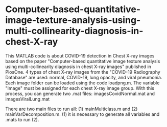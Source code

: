 # Computer-based-quantitative-image-texture-analysis-using-multi-collinearity-diagnosis-in-chest-X-ray
This MATLAB code is about COVID-19 detection in Chest X-ray images based on the paper "Computer-based quantitative image texture analysis using multi-collinearity diagnosis in chest X-ray images" published in PlosOne.
4 types of chest X-ray images from the "COVID-19 Radiography Database" are used: normal, COVID-19, lung opacity, and viral pneumonia. Each image folder can be loaded using the code loadpng.m. The variable "Image" must be assigned for each chest X-ray image group. With this process, you can generate two .mat files: imagesCovidNormal.mat and imagesViralLung.mat

There are two main files to run all: (1) mainMulticlass.m and (2) mainVarDecomposition.m. (1) it is necessary to generate all variables and .mats to run (2).


